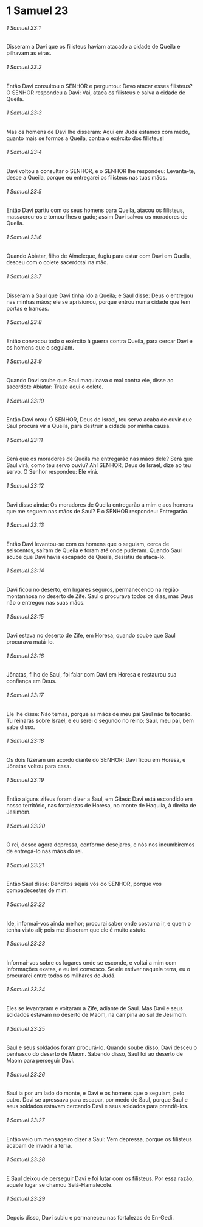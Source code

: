 # 1 Samuel 23

###### 1 Samuel 23:1

Disseram a Davi que os filisteus haviam atacado a cidade de Queila e pilhavam as eiras.

###### 1 Samuel 23:2

Então Davi consultou o SENHOR e perguntou: Devo atacar esses filisteus? O SENHOR respondeu a Davi: Vai, ataca os filisteus e salva a cidade de Queila.

###### 1 Samuel 23:3

Mas os homens de Davi lhe disseram: Aqui em Judá estamos com medo, quanto mais se formos a Queila, contra o exército dos filisteus!

###### 1 Samuel 23:4

Davi voltou a consultar o SENHOR, e o SENHOR lhe respondeu: Levanta-te, desce a Queila, porque eu entregarei os filisteus nas tuas mãos.

###### 1 Samuel 23:5

Então Davi partiu com os seus homens para Queila, atacou os filisteus, massacrou-os e tomou-lhes o gado; assim Davi salvou os moradores de Queila.

###### 1 Samuel 23:6

Quando Abiatar, filho de Aimeleque, fugiu para estar com Davi em Queila, desceu com o colete sacerdotal na mão.

###### 1 Samuel 23:7

Disseram a Saul que Davi tinha ido a Queila; e Saul disse: Deus o entregou nas minhas mãos; ele se aprisionou, porque entrou numa cidade que tem portas e trancas.

###### 1 Samuel 23:8

Então convocou todo o exército à guerra contra Queila, para cercar Davi e os homens que o seguiam.

###### 1 Samuel 23:9

Quando Davi soube que Saul maquinava o mal contra ele, disse ao sacerdote Abiatar: Traze aqui o colete.

###### 1 Samuel 23:10

Então Davi orou: Ó SENHOR, Deus de Israel, teu servo acaba de ouvir que Saul procura vir a Queila, para destruir a cidade por minha causa.

###### 1 Samuel 23:11

Será que os moradores de Queila me entregarão nas mãos dele? Será que Saul virá, como teu servo ouviu? Ah! SENHOR, Deus de Israel, dize ao teu servo. O Senhor respondeu: Ele virá.

###### 1 Samuel 23:12

Davi disse ainda: Os moradores de Queila entregarão a mim e aos homens que me seguem nas mãos de Saul? E o SENHOR respondeu: Entregarão.

###### 1 Samuel 23:13

Então Davi levantou-se com os homens que o seguiam, cerca de seiscentos, saíram de Queila e foram até onde puderam. Quando Saul soube que Davi havia escapado de Queila, desistiu de atacá-lo.

###### 1 Samuel 23:14

Davi ficou no deserto, em lugares seguros, permanecendo na região montanhosa no deserto de Zife. Saul o procurava todos os dias, mas Deus não o entregou nas suas mãos.

###### 1 Samuel 23:15

Davi estava no deserto de Zife, em Horesa, quando soube que Saul procurava matá-lo.

###### 1 Samuel 23:16

Jônatas, filho de Saul, foi falar com Davi em Horesa e restaurou sua confiança em Deus.

###### 1 Samuel 23:17

Ele lhe disse: Não temas, porque as mãos de meu pai Saul não te tocarão. Tu reinarás sobre Israel, e eu serei o segundo no reino; Saul, meu pai, bem sabe disso.

###### 1 Samuel 23:18

Os dois fizeram um acordo diante do SENHOR; Davi ficou em Horesa, e Jônatas voltou para casa.

###### 1 Samuel 23:19

Então alguns zifeus foram dizer a Saul, em Gibeá: Davi está escondido em nosso território, nas fortalezas de Horesa, no monte de Haquila, à direita de Jesimom.

###### 1 Samuel 23:20

Ó rei, desce agora depressa, conforme desejares, e nós nos incumbiremos de entregá-lo nas mãos do rei.

###### 1 Samuel 23:21

Então Saul disse: Benditos sejais vós do SENHOR, porque vos compadecestes de mim.

###### 1 Samuel 23:22

Ide, informai-vos ainda melhor; procurai saber onde costuma ir, e quem o tenha visto ali; pois me disseram que ele é muito astuto.

###### 1 Samuel 23:23

Informai-vos sobre os lugares onde se esconde, e voltai a mim com informações exatas, e eu irei convosco. Se ele estiver naquela terra, eu o procurarei entre todos os milhares de Judá.

###### 1 Samuel 23:24

Eles se levantaram e voltaram a Zife, adiante de Saul. Mas Davi e seus soldados estavam no deserto de Maom, na campina ao sul de Jesimom.

###### 1 Samuel 23:25

Saul e seus soldados foram procurá-lo. Quando soube disso, Davi desceu o penhasco do deserto de Maom. Sabendo disso, Saul foi ao deserto de Maom para perseguir Davi.

###### 1 Samuel 23:26

Saul ia por um lado do monte, e Davi e os homens que o seguiam, pelo outro. Davi se apressava para escapar, por medo de Saul, porque Saul e seus soldados estavam cercando Davi e seus soldados para prendê-los.

###### 1 Samuel 23:27

Então veio um mensageiro dizer a Saul: Vem depressa, porque os filisteus acabam de invadir a terra.

###### 1 Samuel 23:28

E Saul deixou de perseguir Davi e foi lutar com os filisteus. Por essa razão, aquele lugar se chamou Selá-Hamalecote.

###### 1 Samuel 23:29

Depois disso, Davi subiu e permaneceu nas fortalezas de En-Gedi.

